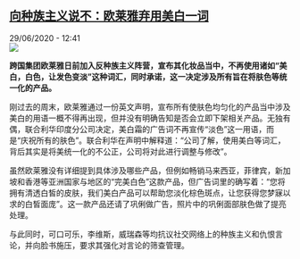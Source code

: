 <!--1593428128000-->
[向种族主义说不：欧莱雅弃用美白一词](http://www.rfi.fr//cn/%E7%94%9F%E6%80%81/20200629-%E5%90%91%E7%A7%8D%E6%97%8F%E4%B8%BB%E4%B9%89%E8%AF%B4%E4%B8%8D-%E6%AC%A7%E8%8E%B1%E9%9B%85%E5%BC%83%E7%94%A8%E7%BE%8E%E7%99%BD%E4%B8%80%E8%AF%8D)
------

<div>29/06/2020 - 12:41</div><img src="https://s.rfi.fr/media/display/f8fe072a-b9f4-11ea-9570-005056a964fe/w:310/p:16x9/ore.jpg"><p><strong>跨国集团欧莱雅日前加入反种族主义阵营，宣布其化妆品当中，不再使用诸如“美白，白色，让发色变淡”这种词汇，同时承诺，这一决定涉及所有旨在将肤色等统一化的产品。</strong></p><div class="t-content__body u-clearfix"><div class="m-interstitial"></div><p>刚过去的周末，欧莱雅通过一份英文声明，宣布所有使肤色均匀化的产品当中涉及美白的用语一概不得再出现，但并没有明确告知是否会立即下架相关产品。无独有偶，联合利华印度分公司决定，美白霜的广告词不再宣传“淡色”这一用语，而是“庆祝所有的肤色”。联合利华在声明中解释道：“公司了解，使用美白等词汇，背后其实是将美统一化的不公正，公司将对此进行调整与修改”。</p><p>虽然欧莱雅没有详细提到具体涉及哪些产品，但例如畅销马来西亚，菲律宾，新加坡和香港等亚洲国家与地区的“完美白色”这款产品，但广告词里的确写着：“您将拥有清透白皙的皮肤，我们美白产品可以帮助您淡化棕色斑点，让您获得您梦寐以求的白皙面庞”。这一款产品还请了巩俐做广告，照片中的巩俐面部肤色做了提亮处理。</p><p>与此同时，可口可乐，李维斯，威瑞森等均抗议社交网络上的种族主义和仇恨言论，并向脸书施压，要求其强化对言论的筛查管理。</p><div class="o-self-promo o-self-promo--nl o-self-promo--hidden" data-selfpromo-newsletter></div><div class="o-self-promo o-self-promo--app o-self-promo--hidden" data-selfpromo-app></div></div>
